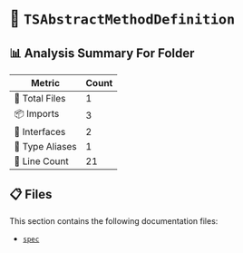 # 📁 `TSAbstractMethodDefinition`

## 📊 Analysis Summary For Folder

| Metric | Count |
|--------|-------|
| 📁 Total Files | 1 |
| 📦 Imports | 3 |
| 📐 Interfaces | 2 |
| 📑 Type Aliases | 1 |
| 🔢 Line Count | 21 |


## 📋 Files

This section contains the following documentation files:

- [`spec`](./spec.md)